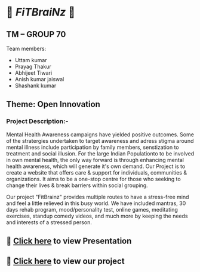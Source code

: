 # :beginner: ***FiTBraiNz*** :beginner:

## TM – GROUP 70 ##
Team members: <br/> 

 * Uttam kumar
 * Prayag Thakur
 * Abhijeet Tiwari
 * Anish kumar jaiswal
 * Shashank kumar

## Theme: Open Innovation ##

### Project Description:- ###
Mental Health Awareness campaigns have yielded positive outcomes. Some of the stratergies undertaken to target awareness and adress stigma around mental illness include participation by family members, senstization to treatment and social illusion. For the large Indian Populationto to be involved in own mental health, the only way forward is through enhancing mental health awareness, which will generate it's own demand.
Our Project is to create a website that offers care & support for individuals, communities & organizations. It aims to be a one-stop centre for those who seeking to change their lives & break barriers within social grouping.

Our project "FitBrainz" provides multiple routes to have a stress-free mind and feel a little relieved in this busy world. We have included mantras, 30 days rehab program, mood/personality test, online games, meditating exercises, standup comedy videos, and much more by keeping the needs and interests of a stressed person.

## :maple_leaf: [Click here]([https://drive.google.com/file/d/1lNerx0Hcoi9Kiufd_Wip2xwBn8gr5LQK/view](https://docs.google.com/presentation/d/1-058fUoy3TjdVmxmKnoN1n7pUxbeeMcP/edit?usp=drivesdk&ouid=115186810249859925360&rtpof=true&sd=true)https://docs.google.com/presentation/d/1-058fUoy3TjdVmxmKnoN1n7pUxbeeMcP/edit?usp=drivesdk&ouid=115186810249859925360&rtpof=true&sd=true) to view Presentation

## :maple_leaf: [Click here]([https://rohitbhat1603.github.io/Swasthyam/](https://uk1619.github.io/FITBRAINZ/index.html)https://uk1619.github.io/FITBRAINZ/index.html) to view our project
